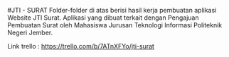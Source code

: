 #JTI - SURAT
Folder-folder di atas berisi hasil kerja pembuatan aplikasi Website JTI Surat. Aplikasi yang dibuat terkait dengan Pengajuan Pembuatan Surat oleh Mahasiswa Jurusan Teknologi Informasi Politeknik Negeri Jember.

Link trello : https://trello.com/b/7ATnXFYo/jti-surat
